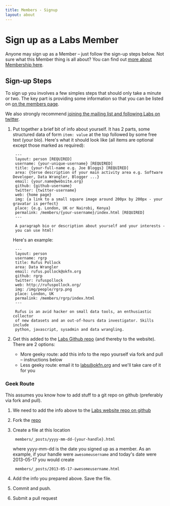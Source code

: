 ```yaml
---
title: Members - Signup
layout: about
---
```


# Sign up as a Labs Member

Anyone may sign up as a Member &ndash; just follow the sign-up steps below.
Not sure what this Member thing is all about? You can find out [more about
Membership here][members].

[members]: /members/

## Sign-up Steps

To sign up you involves a few simples steps that should only take a minute or
two. The key part is providing some information so that you can be listed
on [on the members page][members].

We also strongly recommend [joining the mailing list and following Labs on twitter](/contact/).

1. Put together a brief bit of info about yourself. It has 2 parts, some
   structured data of form `item: value` at the top followed by some free text
   (your bio). Here's what it should look like (all items are optional except
   those marked as required):

        ---
        layout: person [REQUIRED]
        username: {your-unique-username} [REQUIRED]
        title: {your-full-name e.g. Joe Bloggs} [REQUIRED]
        area: {terse description of your main activity area e.g. Software Developer, Data Wrangler, Blogger ...}
        email: {your.name@website.org}
        github: {github-username}
        twitter: {twitter-username}
        web: {home page}
        img: {a link to a small square image around 200px by 200px - your gravatar is perfect}
        place: {e.g. London, UK or Nairobi, Kenya}
        permalink: /members/{your-username}/index.html [REQUIRED]
        ---

        A paragraph bio or description about yourself and your interests -
        you can use html!

   Here's an example:

        ---
        layout: person
        username: rgrp
        title: Rufus Pollock
        area: Data Wrangler
        email: rufus.pollock@okfn.org
        github: rgrp
        twitter: rufuspollock
        web: http://rufuspollock.org/
        img: /img/people/rgrp.png
        place: London, UK
        permalink: /members/rgrp/index.html
        ---

        Rufus is an avid hacker on small data tools, an enthusiastic collector
        of new datasets and an out-of-hours data investigator. Skills include
        python, javascript, sysadmin and data wrangling.

2. Get this added to the [Labs Github repo][repo] (and thereby to the website).
   There are 2 options:

    * More geeky route: add this info to the repo yourself via fork and pull
      &ndash; instructions below
    * Less geeky route: email it to labs@okfn.org and we'll take care of it for
      you

### Geek Route

This assumes you know how to add stuff to a git repo on github (preferably via fork and pull).

1. We need to add the info above to the [Labs website repo on github][repo]

2. Fork the [repo][]

3. Create a file at this location

        members/_posts/yyyy-mm-dd-{your-handle}.html

   where yyyy-mm-dd is the date you signed up as a member. As an example, if
   your handle were `awesomeusername` and today's date were 2013-05-17 you
   would create

        members/_posts/2013-05-17-awesomeusername.html

4. Add the info you prepared above. Save the file.

5. Commit and push.

6. Submit a pull request

[repo]: https://github.com/okfn/okfn.github.com/

